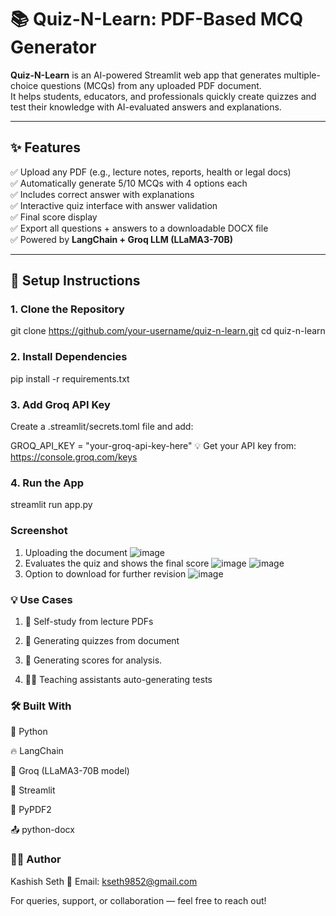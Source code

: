 # 📚 Quiz-N-Learn: PDF-Based MCQ Generator

**Quiz-N-Learn** is an AI-powered Streamlit web app that generates multiple-choice questions (MCQs) from any uploaded PDF document.  
It helps students, educators, and professionals quickly create quizzes and test their knowledge with AI-evaluated answers and explanations.

---

## ✨ Features

✅ Upload any PDF (e.g., lecture notes, reports, health or legal docs)  
✅ Automatically generate 5/10 MCQs with 4 options each  
✅ Includes correct answer with explanations  
✅ Interactive quiz interface with answer validation  
✅ Final score display  
✅ Export all questions + answers to a downloadable DOCX file  
✅ Powered by **LangChain + Groq LLM (LLaMA3-70B)**

---

## 🔧 Setup Instructions

### 1. Clone the Repository
git clone https://github.com/your-username/quiz-n-learn.git
cd quiz-n-learn
### 2. Install Dependencies
pip install -r requirements.txt
### 3. Add Groq API Key
Create a .streamlit/secrets.toml file and add:

GROQ_API_KEY = "your-groq-api-key-here"
💡 Get your API key from: https://console.groq.com/keys

### 4. Run the App

streamlit run app.py



### Screenshot
1) Uploading the document
   ![image](https://github.com/user-attachments/assets/76ee41f3-10ea-4871-9aa3-4e1884a0c09f)
2) Evaluates the quiz and shows the final score
   ![image](https://github.com/user-attachments/assets/8bfde1ca-41c8-42f6-b010-240c367114e5)
   ![image](https://github.com/user-attachments/assets/318dfc68-8aab-4d91-9d7b-ceff192cd41e)
3) Option to download for further revision
   ![image](https://github.com/user-attachments/assets/43bab416-d00f-4c0b-baa2-c95014fd85be)



### 💡 Use Cases
1. 📖 Self-study from lecture PDFs 

2. 🏥 Generating quizzes from document


3. 📑 Generating scores for analysis.
   
4. 👨‍🏫 Teaching assistants auto-generating tests


### 🛠 Built With
🐍 Python

🔥 LangChain

🤖 Groq (LLaMA3-70B model)

🧠 Streamlit

📄 PyPDF2

📤 python-docx

### 👩‍💻 Author
Kashish Seth
📧 Email: kseth9852@gmail.com

For queries, support, or collaboration — feel free to reach out!
